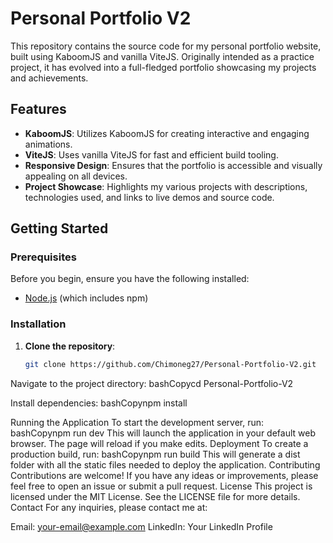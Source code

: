 # Personal Portfolio V2

This repository contains the source code for my personal portfolio website, built using KaboomJS and vanilla ViteJS. Originally intended as a practice project, it has evolved into a full-fledged portfolio showcasing my projects and achievements.

## Features

- **KaboomJS**: Utilizes KaboomJS for creating interactive and engaging animations.
- **ViteJS**: Uses vanilla ViteJS for fast and efficient build tooling.
- **Responsive Design**: Ensures that the portfolio is accessible and visually appealing on all devices.
- **Project Showcase**: Highlights my various projects with descriptions, technologies used, and links to live demos and source code.

## Getting Started

### Prerequisites

Before you begin, ensure you have the following installed:

- [Node.js](https://nodejs.org/) (which includes npm)

### Installation

1. **Clone the repository**:
   ```bash
   git clone https://github.com/Chimoneg27/Personal-Portfolio-V2.git

Navigate to the project directory:
bashCopycd Personal-Portfolio-V2

Install dependencies:
bashCopynpm install


Running the Application
To start the development server, run:
bashCopynpm run dev
This will launch the application in your default web browser. The page will reload if you make edits.
Deployment
To create a production build, run:
bashCopynpm run build
This will generate a dist folder with all the static files needed to deploy the application.
Contributing
Contributions are welcome! If you have any ideas or improvements, please feel free to open an issue or submit a pull request.
License
This project is licensed under the MIT License. See the LICENSE file for more details.
Contact
For any inquiries, please contact me at:

Email: your-email@example.com
LinkedIn: Your LinkedIn Profile